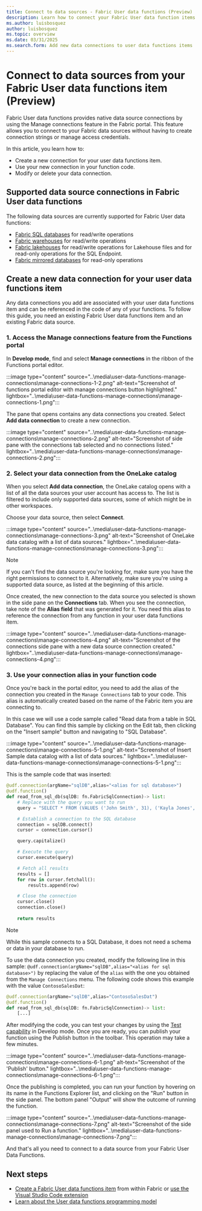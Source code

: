 ```yaml
---
title: Connect to data sources - Fabric User data functions (Preview)
description: Learn how to connect your Fabric User data function items to data sources.
ms.author: luisbosquez
author: luisbosquez
ms.topic: overview
ms.date: 03/31/2025
ms.search.form: Add new data connections to user data functions items
---
```


# Connect to data sources from your Fabric User data functions item (Preview)

Fabric User data functions provides native data source connections by using the Manage connections feature in the Fabric portal. This feature allows you to connect to your Fabric data sources without having to create connection strings or manage access credentials.

In this article, you learn how to:

- Create a new connection for your user data functions item.
- Use your new connection in your function code.
- Modify or delete your data connection.

## Supported data source connections in Fabric User data functions

The following data sources are currently supported for Fabric User data functions:

- [Fabric SQL databases](../../database/sql/overview.md) for read/write operations
- [Fabric warehouses](../../data-warehouse/create-warehouse.md) for read/write operations
- [Fabric lakehouses](../lakehouse-overview.md) for read/write operations for Lakehouse files and for read-only operations for the SQL Endpoint.
- [Fabric mirrored databases](../../mirroring/overview.md) for read-only operations

## Create a new data connection for your user data functions item

Any data connections you add are associated with your user data functions item and can be referenced in the code of any of your functions. To follow this guide, you need an existing Fabric User data functions item and an existing Fabric data source.

### 1. Access the Manage connections feature from the Functions portal

In **Develop mode**, find and select **Manage connections** in the ribbon of the Functions portal editor.

:::image type="content" source="..\media\user-data-functions-manage-connections\manage-connections-1-2.png" alt-text="Screenshot of functions portal editor with manage connections button highlighted." lightbox="..\media\user-data-functions-manage-connections\manage-connections-1.png":::

The pane that opens contains any data connections you created. Select **Add data connection** to create a new connection.

:::image type="content" source="..\media\user-data-functions-manage-connections\manage-connections-2.png" alt-text="Screenshot of side pane with the connections tab selected and no connections listed." lightbox="..\media\user-data-functions-manage-connections\manage-connections-2.png":::

### 2. Select your data connection from the OneLake catalog

When you select **Add data connection**, the OneLake catalog opens with a list of all the data sources your user account has access to. The list is filtered to include only supported data sources, some of which might be in other workspaces.

Choose your data source, then select **Connect**.

:::image type="content" source="..\media\user-data-functions-manage-connections\manage-connections-3.png" alt-text="Screenshot of OneLake data catalog with a list of data sources." lightbox="..\media\user-data-functions-manage-connections\manage-connections-3.png":::

> [!NOTE]
> If you can't find the data source you're looking for, make sure you have the right permissions to connect to it. Alternatively, make sure you're using a supported data source, as listed at the beginning of this article.

Once created, the new connection to the data source you selected is shown in the side pane on the **Connections** tab. When you see the connection, take note of the **Alias field** that was generated for it. You need this alias to reference the connection from any function in your user data functions item.

:::image type="content" source="..\media\user-data-functions-manage-connections\manage-connections-4.png" alt-text="Screenshot of the connections side pane with a new data source connection created." lightbox="..\media\user-data-functions-manage-connections\manage-connections-4.png":::

### 3. Use your connection alias in your function code
Once you're back in the portal editor, you need to add the alias of the connection you created in the `Manage Connections` tab to your code. This alias is automatically created based on the name of the Fabric item you are connecting to.

In this case we will use a code sample called "Read data from a table in SQL Database". You can find this sample by clicking on the Edit tab, then clicking on the "Insert sample" button and navigating to "SQL Database".

:::image type="content" source="..\media\user-data-functions-manage-connections\manage-connections-5-1.png" alt-text="Screenshot of Insert Sample data catalog with a list of data sources." lightbox="..\media\user-data-functions-manage-connections\manage-connections-5-1.png":::

This is the sample code that was inserted:

```python
@udf.connection(argName="sqlDB",alias="<alias for sql database>")
@udf.function()
def read_from_sql_db(sqlDB: fn.FabricSqlConnection)-> list:
    # Replace with the query you want to run
    query = "SELECT * FROM (VALUES ('John Smith', 31), ('Kayla Jones', 33)) AS Employee(EmpName, DepID);"

    # Establish a connection to the SQL database
    connection = sqlDB.connect()
    cursor = connection.cursor()

    query.capitalize()

    # Execute the query
    cursor.execute(query)

    # Fetch all results
    results = []
    for row in cursor.fetchall():
        results.append(row)

    # Close the connection
    cursor.close()
    connection.close()
        
    return results
```

> [!NOTE]
> While this sample connects to a SQL Database, it does not need a schema or data in your database to run.

To use the data connection you created, modify the following line in this sample: `@udf.connection(argName="sqlDB",alias="<alias for sql database>")` by replacing the value of the `alias` with the one you obtained from the `Manage Connections` menu. The following code shows this example with the value `ContosoSalesDat`:

```python
@udf.connection(argName="sqlDB",alias="ContosoSalesDat")
@udf.function()
def read_from_sql_db(sqlDB: fn.FabricSqlConnection)-> list:
    [...]
```

After modifying the code, you can test your changes by using the [Test capability](./test-user-data-functions.md) in Develop mode. Once you are ready, you can publish your function using the Publish button in the toolbar. This operation may take a few minutes.

:::image type="content" source="..\media\user-data-functions-manage-connections\manage-connections-6-1.png" alt-text="Screenshot of the 'Publish' button." lightbox="..\media\user-data-functions-manage-connections\manage-connections-6-1.png":::

Once the publishing is completed, you can run your function by hovering on its name in the Functions Explorer list, and clicking on the "Run" button in the side panel. The bottom panel "Output" will show the outcome of running the function.

:::image type="content" source="..\media\user-data-functions-manage-connections\manage-connections-7.png" alt-text="Screenshot of the side panel used to Run a function." lightbox="..\media\user-data-functions-manage-connections\manage-connections-7.png":::

And that's all you need to connect to a data source from your Fabric User Data Functions. 

## Next steps

- [Create a Fabric User data functions item](./create-user-data-functions-portal.md) from within Fabric or [use the Visual Studio Code extension](./create-user-data-functions-vs-code.md)
- [Learn about the User data functions programming model](./python-programming-model.md)

